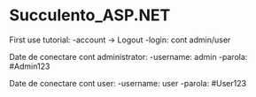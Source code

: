 # Succulento_ASP.NET

First use tutorial:
-account -> Logout
-login: cont admin/user

Date de conectare cont administrator:
-username: admin
-parola: #Admin123

Date de conectare cont user:
-username: user
-parola: #User123
